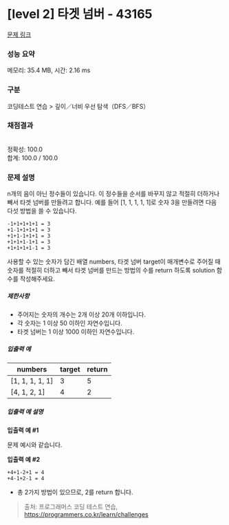 # [level 2] 타겟 넘버 - 43165 

[문제 링크](https://school.programmers.co.kr/learn/courses/30/lessons/43165) 

### 성능 요약

메모리: 35.4 MB, 시간: 2.16 ms

### 구분

코딩테스트 연습 > 깊이／너비 우선 탐색（DFS／BFS）

### 채점결과

<br/>정확성: 100.0<br/>합계: 100.0 / 100.0

### 문제 설명

<p style="user-select: auto;">n개의 음이 아닌 정수들이 있습니다. 이 정수들을 순서를 바꾸지 않고 적절히 더하거나 빼서 타겟 넘버를 만들려고 합니다. 예를 들어 [1, 1, 1, 1, 1]로 숫자 3을 만들려면 다음 다섯 방법을 쓸 수 있습니다.</p>
<div class="highlight" style="user-select: auto;"><pre class="codehilite" style="user-select: auto;"><code style="user-select: auto;">-1+1+1+1+1 = 3
+1-1+1+1+1 = 3
+1+1-1+1+1 = 3
+1+1+1-1+1 = 3
+1+1+1+1-1 = 3
</code></pre></div>
<p style="user-select: auto;">사용할 수 있는 숫자가 담긴 배열 numbers, 타겟 넘버 target이 매개변수로 주어질 때 숫자를 적절히 더하고 빼서 타겟 넘버를 만드는 방법의 수를 return 하도록 solution 함수를 작성해주세요.</p>

<h5 style="user-select: auto;">제한사항</h5>

<ul style="user-select: auto;">
<li style="user-select: auto;">주어지는 숫자의 개수는 2개 이상 20개 이하입니다.</li>
<li style="user-select: auto;">각 숫자는 1 이상 50 이하인 자연수입니다.</li>
<li style="user-select: auto;">타겟 넘버는 1 이상 1000 이하인 자연수입니다.</li>
</ul>

<h5 style="user-select: auto;">입출력 예</h5>
<table class="table" style="user-select: auto;">
        <thead style="user-select: auto;"><tr style="user-select: auto;">
<th style="user-select: auto;">numbers</th>
<th style="user-select: auto;">target</th>
<th style="user-select: auto;">return</th>
</tr>
</thead>
        <tbody style="user-select: auto;"><tr style="user-select: auto;">
<td style="user-select: auto;">[1, 1, 1, 1, 1]</td>
<td style="user-select: auto;">3</td>
<td style="user-select: auto;">5</td>
</tr>
<tr style="user-select: auto;">
<td style="user-select: auto;">[4, 1, 2, 1]</td>
<td style="user-select: auto;">4</td>
<td style="user-select: auto;">2</td>
</tr>
</tbody>
      </table>
<h5 style="user-select: auto;">입출력 예 설명</h5>

<p style="user-select: auto;"><strong style="user-select: auto;">입출력 예 #1</strong></p>

<p style="user-select: auto;">문제 예시와 같습니다.</p>

<p style="user-select: auto;"><strong style="user-select: auto;">입출력 예 #2</strong></p>
<div class="highlight" style="user-select: auto;"><pre class="codehilite" style="user-select: auto;"><code style="user-select: auto;">+4+1-2+1 = 4
+4-1+2-1 = 4
</code></pre></div>
<ul style="user-select: auto;">
<li style="user-select: auto;">총 2가지 방법이 있으므로, 2를 return 합니다.</li>
</ul>


> 출처: 프로그래머스 코딩 테스트 연습, https://programmers.co.kr/learn/challenges